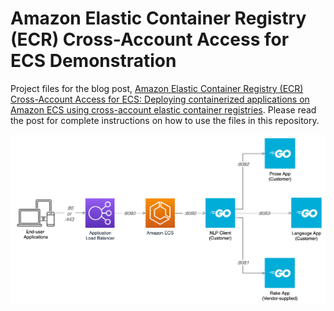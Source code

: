 # Amazon Elastic Container Registry (ECR) Cross-Account Access for ECS Demonstration

Project files for the blog post, [Amazon Elastic Container Registry (ECR) Cross-Account Access for ECS: Deploying containerized applications on Amazon ECS using cross-account elastic container registries](https://garystafford.medium.com/amazon-elastic-container-registry-ecr-cross-account-access-for-ecs-2f90fcb02c80). Please read the post for complete instructions on how to use the files in this repository.

![Architecture](./diagrams/ECR_03.png)